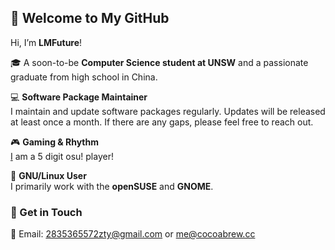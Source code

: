 ## 👋 Welcome to My GitHub

Hi, I’m **LMFuture**!   

🎓 A soon-to-be **Computer Science student at UNSW** and a passionate graduate from high school in China.  

💻 **Software Package Maintainer**  
I maintain and update software packages regularly. Updates will be released at least once a month. If there are any gaps, please feel free to reach out.  

🎮 **Gaming & Rhythm**   
[I](https://osu.ppy.sh/users/29542373) am a 5 digit osu! player!   

💽 **GNU/Linux User**   
I primarily work with the **openSUSE** and **GNOME**.   


### 🔗 Get in Touch  
📧 Email: 2835365572zty@gmail.com or me@cocoabrew.cc
